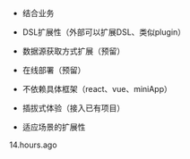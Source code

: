 - 结合业务
- DSL扩展性（外部可以扩展DSL、类似plugin）
- 数据源获取方式扩展（预留）
- 在线部署（预留）

- 不依赖具体框架（react、vue、miniApp）
- 插拔式体验（接入已有项目）


- 适应场景的扩展性


14.hours.ago